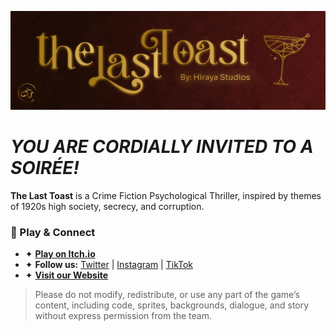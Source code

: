 ![TLT Cover](TLT-cover.png)

# *YOU ARE CORDIALLY INVITED TO A SOIRÉE!*

**The Last Toast** is a Crime Fiction Psychological Thriller, inspired by themes of 1920s high society, secrecy, and corruption.

### 🥂 Play & Connect

- ✦ **[Play on Itch.io](https://studioshiraya.itch.io/the-last-toast)**
- ✦ **Follow us:** [Twitter](https://x.com/studioshiraya) | [Instagram](https://www.instagram.com/thelasttoast_official/) | [TikTok](https://www.tiktok.com/@thelasttoast_official?is_from_webapp=1&sender_device=pc)
- ✦ **[Visit our Website](https://thelasttoast.carrd.co/?fbclid=IwY2xjawKc1fBleHRuA2FlbQIxMQABHgIvR6kAuvVVhFv6vmA9T7h8o-WMmsLeM7fBYj3jHTlqqmJBjg50qn0sufjr_aem_-_uRLYwpHfidO6sZLUu-cQ)**

> Please do not modify, redistribute, or use any part of the game’s content, including code, sprites, backgrounds, dialogue, and story without express permission from the team.

